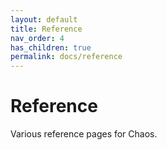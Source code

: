 ```yaml
---
layout: default
title: Reference
nav_order: 4
has_children: true
permalink: docs/reference
---
```


# Reference

Various reference pages for Chaos.
